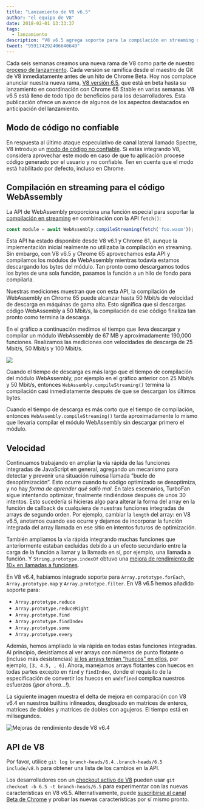 ```yaml
---
title: "Lanzamiento de V8 v6.5"
author: "el equipo de V8"
date: 2018-02-01 13:33:37
tags:
  - lanzamiento
description: "V8 v6.5 agrega soporte para la compilación en streaming de WebAssembly e incluye un nuevo “modo de código no confiable”."
tweet: "959174292406640640"
---
```

Cada seis semanas creamos una nueva rama de V8 como parte de nuestro [proceso de lanzamiento](/docs/release-process). Cada versión se ramifica desde el maestro de Git de V8 inmediatamente antes de un hito de Chrome Beta. Hoy nos complace anunciar nuestra nueva rama, [V8 versión 6.5](https://chromium.googlesource.com/v8/v8.git/+log/branch-heads/6.5), que está en beta hasta su lanzamiento en coordinación con Chrome 65 Stable en varias semanas. V8 v6.5 está lleno de todo tipo de beneficios para los desarrolladores. Esta publicación ofrece un avance de algunos de los aspectos destacados en anticipación del lanzamiento.

<!--truncate-->
## Modo de código no confiable

En respuesta al último ataque especulativo de canal lateral llamado Spectre, V8 introdujo un [modo de código no confiable](/docs/untrusted-code-mitigations). Si estás integrando V8, considera aprovechar este modo en caso de que tu aplicación procese código generado por el usuario y no confiable. Ten en cuenta que el modo está habilitado por defecto, incluso en Chrome.

## Compilación en streaming para el código WebAssembly

La API de WebAssembly proporciona una función especial para soportar la [compilación en streaming](https://developers.google.com/web/updates/2018/04/loading-wasm) en combinación con la API `fetch()`:

```js
const module = await WebAssembly.compileStreaming(fetch('foo.wasm'));
```

Esta API ha estado disponible desde V8 v6.1 y Chrome 61, aunque la implementación inicial realmente no utilizaba la compilación en streaming. Sin embargo, con V8 v6.5 y Chrome 65 aprovechamos esta API y compilamos los módulos de WebAssembly mientras todavía estamos descargando los bytes del módulo. Tan pronto como descargamos todos los bytes de una sola función, pasamos la función a un hilo de fondo para compilarla.

Nuestras mediciones muestran que con esta API, la compilación de WebAssembly en Chrome 65 puede alcanzar hasta 50 Mbit/s de velocidad de descarga en máquinas de gama alta. Esto significa que si descargas código WebAssembly a 50 Mbit/s, la compilación de ese código finaliza tan pronto como termina la descarga.

En el gráfico a continuación medimos el tiempo que lleva descargar y compilar un módulo WebAssembly de 67 MB y aproximadamente 190,000 funciones. Realizamos las mediciones con velocidades de descarga de 25 Mbit/s, 50 Mbit/s y 100 Mbit/s.

![](/_img/v8-release-65/wasm-streaming-compilation.svg)

Cuando el tiempo de descarga es más largo que el tiempo de compilación del módulo WebAssembly, por ejemplo en el gráfico anterior con 25 Mbit/s y 50 Mbit/s, entonces `WebAssembly.compileStreaming()` termina la compilación casi inmediatamente después de que se descargan los últimos bytes.

Cuando el tiempo de descarga es más corto que el tiempo de compilación, entonces `WebAssembly.compileStreaming()` tarda aproximadamente lo mismo que llevaría compilar el módulo WebAssembly sin descargar primero el módulo.

## Velocidad

Continuamos trabajando en ampliar la vía rápida de las funciones integradas de JavaScript en general, agregando un mecanismo para detectar y prevenir una situación ruinosa llamada “bucle de desoptimización”. Esto ocurre cuando tu código optimizado se desoptimiza, y no hay _forma de aprender qué salió mal_. En tales escenarios, TurboFan sigue intentando optimizar, finalmente rindiéndose después de unos 30 intentos. Esto sucedería si hicieras algo para alterar la forma del array en la función de callback de cualquiera de nuestras funciones integradas de arrays de segundo orden. Por ejemplo, cambiar la `length` del array: en V8 v6.5, anotamos cuando eso ocurre y dejamos de incorporar la función integrada del array llamada en ese sitio en intentos futuros de optimización.

También ampliamos la vía rápida integrando muchas funciones que anteriormente estaban excluidas debido a un efecto secundario entre la carga de la función a llamar y la llamada en sí, por ejemplo, una llamada a función. Y `String.prototype.indexOf` obtuvo una [mejora de rendimiento de 10× en llamadas a funciones](https://bugs.chromium.org/p/v8/issues/detail?id=6270).

En V8 v6.4, habíamos integrado soporte para `Array.prototype.forEach`, `Array.prototype.map` y `Array.prototype.filter`. En V8 v6.5 hemos añadido soporte para:

- `Array.prototype.reduce`
- `Array.prototype.reduceRight`
- `Array.prototype.find`
- `Array.prototype.findIndex`
- `Array.prototype.some`
- `Array.prototype.every`

Además, hemos ampliado la vía rápida en todas estas funciones integradas. Al principio, desistíamos al ver arrays con números de punto flotante o (incluso más desistencias) [si los arrays tenían “huecos” en ellos](/blog/elements-kinds), por ejemplo, `[3, 4.5, , 6]`. Ahora, manejamos arrays flotantes con huecos en todas partes excepto en `find` y `findIndex`, donde el requisito de la especificación de convertir los huecos en `undefined` complica nuestros esfuerzos (_¡por ahora…!_).

La siguiente imagen muestra el delta de mejora en comparación con V8 v6.4 en nuestros builtins inlineados, desglosado en matrices de enteros, matrices de dobles y matrices de dobles con agujeros. El tiempo está en milisegundos.

![Mejoras de rendimiento desde V8 v6.4](/_img/v8-release-65/performance-improvements.svg)

## API de V8

Por favor, utilice `git log branch-heads/6.4..branch-heads/6.5 include/v8.h` para obtener una lista de los cambios en la API.

Los desarrolladores con un [checkout activo de V8](/docs/source-code#using-git) pueden usar `git checkout -b 6.5 -t branch-heads/6.5` para experimentar con las nuevas características en V8 v6.5. Alternativamente, puede [suscribirse al canal Beta de Chrome](https://www.google.com/chrome/browser/beta.html) y probar las nuevas características por sí mismo pronto.
